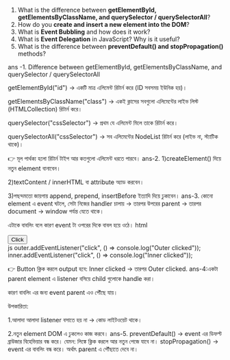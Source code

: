 
1. What is the difference between **getElementById, getElementsByClassName, and querySelector / querySelectorAll**?
2. How do you **create and insert a new element into the DOM**?
3. What is **Event Bubbling** and how does it work?
4. What is **Event Delegation** in JavaScript? Why is it useful?
5. What is the difference between **preventDefault() and stopPropagation()** methods?

   
ans -1. Difference between getElementById, getElementsByClassName, and querySelector / querySelectorAll

getElementById("id") → একটি মাত্র এলিমেন্ট রিটার্ন করে (ID সবসময় ইউনিক হয়)।

getElementsByClassName("class") → একই ক্লাসের সবগুলো এলিমেন্টের লাইভ লিস্ট (HTMLCollection) রিটার্ন করে।

querySelector("cssSelector") → প্রথম যে এলিমেন্ট মিলে তাকে রিটার্ন করে।

querySelectorAll("cssSelector") → সব এলিমেন্টের NodeList রিটার্ন করে (লাইভ না, স্ট্যাটিক থাকে)।

👉 মূল পার্থক্য হলো রিটার্ন টাইপ আর কতগুলো এলিমেন্ট ধরতে পারবে।
ans-2. 1)createElement() দিয়ে নতুন element বানাবেন।

2)textContent / innerHTML বা attribute অ্যাড করবেন।

3)পছন্দমতো জায়গায় append, prepend, insertBefore ইত্যাদি দিয়ে ঢুকাবেন।
ans-3. কোনো element এ event ঘটলে, সেটা নিজের handler চালায় → তারপর উপরের parent → তারপর document → window পর্যন্ত যেতে থাকে।

এটাকে বাবলিং বলে কারণ event টা ওপরের দিকে বাবল হয়ে ওঠে।
html
<div id="outer">
   <button id="inner">Click</button>
</div>
js
outer.addEventListener("click", () => console.log("Outer clicked"));
inner.addEventListener("click", () => console.log("Inner clicked"));


👉 Button ক্লিক করলে output হবে:
Inner clicked → তারপর Outer clicked.
ans-4:একটা parent element এ listener বসিয়ে child গুলোকে handle করা।

কারণ বাবলিং এর জন্য event parent এও পৌঁছে যায়।

উপকারিতা:

1.আলাদা আলাদা listener বসাতে হয় না → কোড লাইটওয়েট থাকে।

2.নতুন element DOM এ ঢুকলেও কাজ করবে।
ans-5.
preventDefault() → event এর ডিফল্ট ব্রাউজার বিহেভিয়ার বন্ধ করে।
যেমন: লিঙ্কে ক্লিক করলে আর নতুন পেজে যাবে না।
stopPropagation() → event এর বাবলিং বন্ধ করে।
অর্থাৎ parent এ পৌঁছাতে দেবে না।
